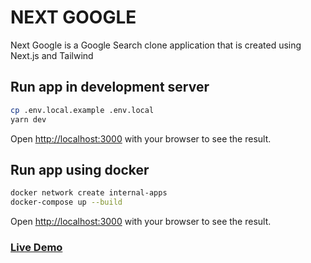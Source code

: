 # NEXT GOOGLE

Next Google is a Google Search clone application that is created using Next.js and Tailwind

## Run app in development server

```bash
cp .env.local.example .env.local
yarn dev
```

Open [http://localhost:3000](http://localhost:3000) with your browser to see the result.

## Run app using docker

```bash
docker network create internal-apps
docker-compose up --build
```

Open [http://localhost:3000](http://localhost:3000) with your browser to see the result.

### [Live Demo](https://next-google-esjwmjpzs-sustiono.vercel.app/)
